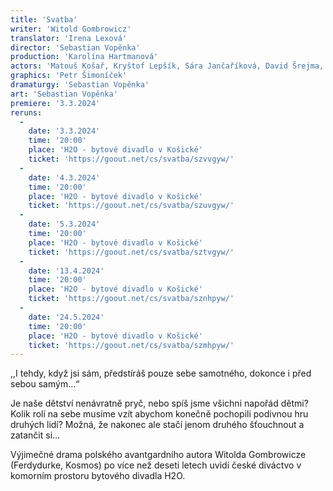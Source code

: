 ```yaml
---
title: 'Svatba'
writer: 'Witold Gombrowicz'
translator: 'Irena Lexová'
director: 'Sebastian Vopěnka'
production: 'Karolína Hartmanová'
actors: 'Matouš Košař, Kryštof Lepšík, Sára Jančaříková, David Šrejma, Petr Šimoníček, Anna Dickmannová'
graphics: 'Petr Šimoníček'
dramaturgy: 'Sebastian Vopěnka'
art: 'Sebastian Vopěnka'
premiere: '3.3.2024'
reruns:
  -
    date: '3.3.2024'
    time: '20:00'
    place: 'H2O - bytové divadlo v Košické'
    ticket: 'https://goout.net/cs/svatba/szvvgyw/'
  -
    date: '4.3.2024'
    time: '20:00'
    place: 'H2O - bytové divadlo v Košické'
    ticket: 'https://goout.net/cs/svatba/szuvgyw/'
  -
    date: '5.3.2024'
    time: '20:00'
    place: 'H2O - bytové divadlo v Košické'
    ticket: 'https://goout.net/cs/svatba/sztvgyw/'
  -
    date: '13.4.2024'
    time: '20:00'
    place: 'H2O - bytové divadlo v Košické'
    ticket: 'https://goout.net/cs/svatba/sznhpyw/'
  -  
    date: '24.5.2024'
    time: '20:00'
    place: 'H2O - bytové divadlo v Košické'
    ticket: 'https://goout.net/cs/svatba/szmhpyw/'
---
```

,,I tehdy, když jsi sám, předstíráš pouze sebe samotného, dokonce i před sebou samým…“

Je naše dětství nenávratně pryč, nebo spíš jsme všichni napořád dětmi? Kolik rolí na sebe musíme vzít abychom konečně pochopili podivnou hru druhých lidí? Možná, že nakonec ale stačí jenom druhého šťouchnout a zatančit si…

Výjimečné drama polského avantgardního autora Witolda Gombrowicze (Ferdydurke, Kosmos) po více než deseti letech uvidí české diváctvo v komorním prostoru bytového divadla H2O.

     
